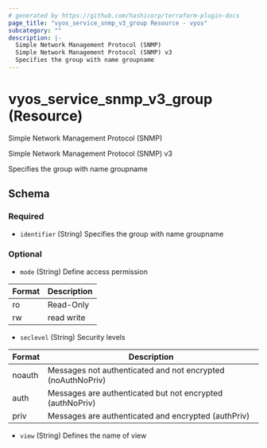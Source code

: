 ```yaml
---
# generated by https://github.com/hashicorp/terraform-plugin-docs
page_title: "vyos_service_snmp_v3_group Resource - vyos"
subcategory: ""
description: |-
  Simple Network Management Protocol (SNMP)
  Simple Network Management Protocol (SNMP) v3
  Specifies the group with name groupname
---
```


# vyos_service_snmp_v3_group (Resource)

Simple Network Management Protocol (SNMP)

Simple Network Management Protocol (SNMP) v3

Specifies the group with name groupname



<!-- schema generated by tfplugindocs -->
## Schema

### Required

- `identifier` (String) Specifies the group with name groupname

### Optional

- `mode` (String) Define access permission

|  Format  |  Description  |
|----------|---------------|
|  ro  |  Read-Only  |
|  rw  |  read write  |
- `seclevel` (String) Security levels

|  Format  |  Description  |
|----------|---------------|
|  noauth  |  Messages not authenticated and not encrypted (noAuthNoPriv)  |
|  auth  |  Messages are authenticated but not encrypted (authNoPriv)  |
|  priv  |  Messages are authenticated and encrypted (authPriv)  |
- `view` (String) Defines the name of view

